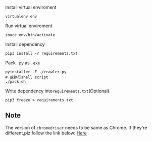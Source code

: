 Install virtual enviroment
```
virtualenv env
```
Run virtual enviroment
```
souce env/bin/activate
```
Install dependency
```
pip3 install -r requirements.txt
```
Pack `.py` as `.exe`
```
pyinstaller -F ./crawler.py
# 或執行shell script
./pack.sh
```
Write dependency into`requirements.txt`(Optional)
```
pip3 freeze > requirements.txt
```

## Note
The version of `chromedriver` needs to be same as Chrome. 
If they're different,plz follow the link below:
[Here](https://chentsungyu.github.io/2019/09/03/Python/%5BPython%5D%20%E7%88%AC%E8%9F%B2%E7%AD%86%E8%A8%983-%20Selenium/#%E7%89%88%E6%9C%AC%E5%95%8F%E9%A1%8C)